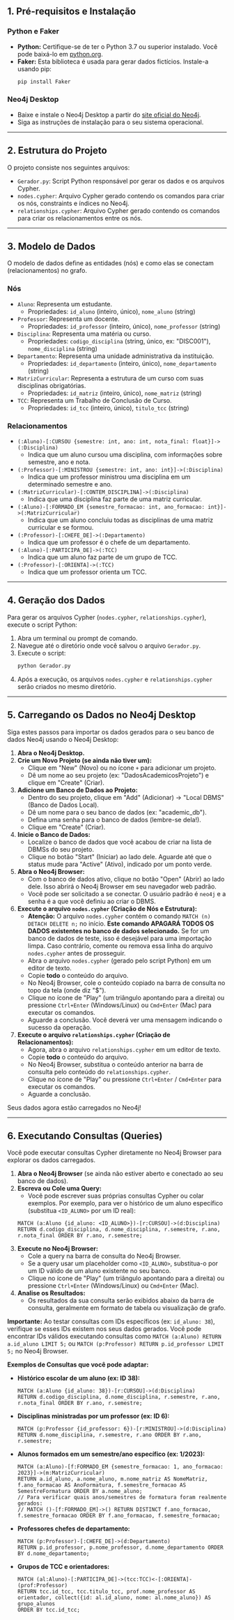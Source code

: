 ## 1. Pré-requisitos e Instalação

### Python e Faker

*   **Python:** Certifique-se de ter o Python 3.7 ou superior instalado. Você pode baixá-lo em [python.org](https://www.python.org/downloads/).
*   **Faker:** Esta biblioteca é usada para gerar dados fictícios. Instale-a usando pip:
    ```bash
    pip install Faker
    ```

### Neo4j Desktop

*   Baixe e instale o Neo4j Desktop a partir do [site oficial do Neo4j](https://neo4j.com/download/).
*   Siga as instruções de instalação para o seu sistema operacional.

---

## 2. Estrutura do Projeto

O projeto consiste nos seguintes arquivos:

*   `Gerador.py`: Script Python responsável por gerar os dados e os arquivos Cypher.
*   `nodes.cypher`: Arquivo Cypher gerado contendo os comandos para criar os nós, constraints e índices no Neo4j.
*   `relationships.cypher`: Arquivo Cypher gerado contendo os comandos para criar os relacionamentos entre os nós.

---

## 3. Modelo de Dados

O modelo de dados define as entidades (nós) e como elas se conectam (relacionamentos) no grafo.

### Nós

*   `Aluno`: Representa um estudante.
    *   Propriedades: `id_aluno` (inteiro, único), `nome_aluno` (string)
*   `Professor`: Representa um docente.
    *   Propriedades: `id_professor` (inteiro, único), `nome_professor` (string)
*   `Disciplina`: Representa uma matéria ou curso.
    *   Propriedades: `codigo_disciplina` (string, único, ex: "DISC001"), `nome_disciplina` (string)
*   `Departamento`: Representa uma unidade administrativa da instituição.
    *   Propriedades: `id_departamento` (inteiro, único), `nome_departamento` (string)
*   `MatrizCurricular`: Representa a estrutura de um curso com suas disciplinas obrigatórias.
    *   Propriedades: `id_matriz` (inteiro, único), `nome_matriz` (string)
*   `TCC`: Representa um Trabalho de Conclusão de Curso.
    *   Propriedades: `id_tcc` (inteiro, único), `titulo_tcc` (string)

### Relacionamentos

*   `(:Aluno)-[:CURSOU {semestre: int, ano: int, nota_final: float}]->(:Disciplina)`
    *   Indica que um aluno cursou uma disciplina, com informações sobre semestre, ano e nota.
*   `(:Professor)-[:MINISTROU {semestre: int, ano: int}]->(:Disciplina)`
    *   Indica que um professor ministrou uma disciplina em um determinado semestre e ano.
*   `(:MatrizCurricular)-[:CONTEM_DISCIPLINA]->(:Disciplina)`
    *   Indica que uma disciplina faz parte de uma matriz curricular.
*   `(:Aluno)-[:FORMADO_EM {semestre_formacao: int, ano_formacao: int}]->(:MatrizCurricular)`
    *   Indica que um aluno concluiu todas as disciplinas de uma matriz curricular e se formou.
*   `(:Professor)-[:CHEFE_DE]->(:Departamento)`
    *   Indica que um professor é o chefe de um departamento.
*   `(:Aluno)-[:PARTICIPA_DE]->(:TCC)`
    *   Indica que um aluno faz parte de um grupo de TCC.
*   `(:Professor)-[:ORIENTA]->(:TCC)`
    *   Indica que um professor orienta um TCC.

---

## 4. Geração dos Dados

Para gerar os arquivos Cypher (`nodes.cypher`, `relationships.cypher`), execute o script Python:

1.  Abra um terminal ou prompt de comando.
2.  Navegue até o diretório onde você salvou o arquivo `Gerador.py`.
3.  Execute o script:
    ```bash
    python Gerador.py
    ```
4.  Após a execução, os arquivos `nodes.cypher` e `relationships.cypher` serão criados no mesmo diretório.

---

## 5. Carregando os Dados no Neo4j Desktop

Siga estes passos para importar os dados gerados para o seu banco de dados Neo4j usando o Neo4j Desktop:

1.  **Abra o Neo4j Desktop.**
2.  **Crie um Novo Projeto (se ainda não tiver um):**
    *   Clique em "New" (Novo) ou no ícone `+` para adicionar um projeto.
    *   Dê um nome ao seu projeto (ex: "DadosAcademicosProjeto") e clique em "Create" (Criar).
3.  **Adicione um Banco de Dados ao Projeto:**
    *   Dentro do seu projeto, clique em "Add" (Adicionar) -> "Local DBMS" (Banco de Dados Local).
    *   Dê um nome para o seu banco de dados (ex: "academic_db").
    *   Defina uma senha para o banco de dados (lembre-se dela!).
    *   Clique em "Create" (Criar).
4.  **Inicie o Banco de Dados:**
    *   Localize o banco de dados que você acabou de criar na lista de DBMSs do seu projeto.
    *   Clique no botão "Start" (Iniciar) ao lado dele. Aguarde até que o status mude para "Active" (Ativo), indicado por um ponto verde.
5.  **Abra o Neo4j Browser:**
    *   Com o banco de dados ativo, clique no botão "Open" (Abrir) ao lado dele. Isso abrirá o Neo4j Browser em seu navegador web padrão.
    *   Você pode ser solicitado a se conectar. O usuário padrão é `neo4j` e a senha é a que você definiu ao criar o DBMS.
6.  **Execute o arquivo `nodes.cypher` (Criação de Nós e Estrutura):**
    *   **Atenção:** O arquivo `nodes.cypher` contém o comando `MATCH (n) DETACH DELETE n;` no início. **Este comando APAGARÁ TODOS OS DADOS existentes no banco de dados selecionado.** Se for um banco de dados de teste, isso é desejável para uma importação limpa. Caso contrário, comente ou remova essa linha do arquivo `nodes.cypher` antes de prosseguir.
    *   Abra o arquivo `nodes.cypher` (gerado pelo script Python) em um editor de texto.
    *   Copie **todo** o conteúdo do arquivo.
    *   No Neo4j Browser, cole o conteúdo copiado na barra de consulta no topo da tela (onde diz "$").
    *   Clique no ícone de "Play" (um triângulo apontando para a direita) ou pressione `Ctrl+Enter` (Windows/Linux) ou `Cmd+Enter` (Mac) para executar os comandos.
    *   Aguarde a conclusão. Você deverá ver uma mensagem indicando o sucesso da operação.
7.  **Execute o arquivo `relationships.cypher` (Criação de Relacionamentos):**
    *   Agora, abra o arquivo `relationships.cypher` em um editor de texto.
    *   Copie **todo** o conteúdo do arquivo.
    *   No Neo4j Browser, substitua o conteúdo anterior na barra de consulta pelo conteúdo do `relationships.cypher`.
    *   Clique no ícone de "Play" ou pressione `Ctrl+Enter` / `Cmd+Enter` para executar os comandos.
    *   Aguarde a conclusão.

Seus dados agora estão carregados no Neo4j!

---

## 6. Executando Consultas (Queries)

Você pode executar consultas Cypher diretamente no Neo4j Browser para explorar os dados carregados.

1.  **Abra o Neo4j Browser** (se ainda não estiver aberto e conectado ao seu banco de dados).
2.  **Escreva ou Cole uma Query:**
    *   Você pode escrever suas próprias consultas Cypher ou colar exemplos. Por exemplo, para ver o histórico de um aluno específico (substitua `<ID_ALUNO>` por um ID real):
      ```cypher
      MATCH (a:Aluno {id_aluno: <ID_ALUNO>})-[r:CURSOU]->(d:Disciplina)
      RETURN d.codigo_disciplina, d.nome_disciplina, r.semestre, r.ano, r.nota_final ORDER BY r.ano, r.semestre;
      ```
3.  **Execute no Neo4j Browser:**
    *   Cole a query na barra de consulta do Neo4j Browser.
    *   Se a query usar um placeholder como `<ID_ALUNO>`, substitua-o por um ID válido de um aluno existente no seu banco.
    *   Clique no ícone de "Play" (um triângulo apontando para a direita) ou pressione `Ctrl+Enter` (Windows/Linux) ou `Cmd+Enter` (Mac).
4.  **Analise os Resultados:**
    *   Os resultados da sua consulta serão exibidos abaixo da barra de consulta, geralmente em formato de tabela ou visualização de grafo.

**Importante:** Ao testar consultas com IDs específicos (ex: `id_aluno: 38`), verifique se esses IDs existem nos seus dados gerados. Você pode encontrar IDs válidos executando consultas como `MATCH (a:Aluno) RETURN a.id_aluno LIMIT 5;` ou `MATCH (p:Professor) RETURN p.id_professor LIMIT 5;` no Neo4j Browser.

**Exemplos de Consultas que você pode adaptar:**

*   **Histórico escolar de um aluno (ex: ID 38):**
    ```cypher
    MATCH (a:Aluno {id_aluno: 38})-[r:CURSOU]->(d:Disciplina)
    RETURN d.codigo_disciplina, d.nome_disciplina, r.semestre, r.ano, r.nota_final ORDER BY r.ano, r.semestre;
    ```
*   **Disciplinas ministradas por um professor (ex: ID 6):**
    ```cypher
    MATCH (p:Professor {id_professor: 6})-[r:MINISTROU]->(d:Disciplina)
    RETURN d.nome_disciplina, r.semestre, r.ano ORDER BY r.ano, r.semestre;
    ```
*   **Alunos formados em um semestre/ano específico (ex: 1/2023):**
    ```cypher
    MATCH (a:Aluno)-[f:FORMADO_EM {semestre_formacao: 1, ano_formacao: 2023}]->(m:MatrizCurricular)
    RETURN a.id_aluno, a.nome_aluno, m.nome_matriz AS NomeMatriz, f.ano_formacao AS AnoFormatura, f.semestre_formacao AS SemestreFormatura ORDER BY a.nome_aluno;
    // Para verificar quais anos/semestres de formatura foram realmente gerados:
    // MATCH ()-[f:FORMADO_EM]->() RETURN DISTINCT f.ano_formacao, f.semestre_formacao ORDER BY f.ano_formacao, f.semestre_formacao;
    ```
*   **Professores chefes de departamento:**
    ```cypher
    MATCH (p:Professor)-[:CHEFE_DE]->(d:Departamento)
    RETURN p.id_professor, p.nome_professor, d.nome_departamento ORDER BY d.nome_departamento;
    ```
*   **Grupos de TCC e orientadores:**
    ```cypher
    MATCH (al:Aluno)-[:PARTICIPA_DE]->(tcc:TCC)<-[:ORIENTA]-(prof:Professor)
    RETURN tcc.id_tcc, tcc.titulo_tcc, prof.nome_professor AS orientador, collect({id: al.id_aluno, nome: al.nome_aluno}) AS grupo_alunos
    ORDER BY tcc.id_tcc;
    ```

